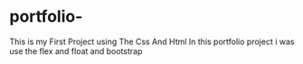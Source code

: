 # portfolio-
This is my First Project using The Css And Html 
In this portfolio project i was use the flex and float and bootstrap 

